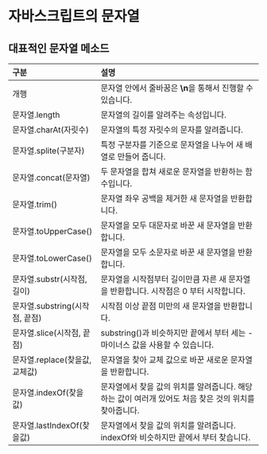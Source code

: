 # 자바스크립트의 문자열

## 대표적인 문자열 메소드

| 구분  | 설명  |
| :--- | :--- |
| 개행 | 문자열 안에서 줄바꿈은 **\n**을 통해서 진행할 수 있습니다. |
| 문자열.length | 문자열의 길이를 알려주는 속성입니다. |
| 문자열.charAt\(자릿수\) | 문자열의 특정 자릿수의 문자를 알려줍니다. |
| 문자열.splite\(구분자\) | 특정 구분자를 기준으로 문자열을 나누어 새 배열로 만들어 줍니다. |
| 문자열.concat\(문자열\) | 두 문자열을 합쳐 새로운 문자열을 반환하는 함수입니다. |
| 문자열.trim\(\) | 문자열 좌우 공백을 제거한 새 문자열을 반환합니다. |
| 문자열.toUpperCase\(\) | 문자열을 모두 대문자로 바꾼 새 문자열을 반환합니다. |
| 문자열.toLowerCase\(\) | 문자열을 모두 소문자로 바꾼 새 문자열을 반환합니다. |
| 문자열.substr\(시작점, 길이\) | 문자열을 시작점부터 길이만큼 자른 새 문자열을 반환합니다. 시작점은 0 부터 시작합니다. |
| 문자열.substring\(시작점, 끝점\) | 시작점 이상 끝점 미만의 새 문자열을 반환합니다. |
| 문자열.slice\(시작점, 끝점\) | substring\(\)과 비슷하지만 끝에서 부터 세는 -마이너스 값을 사용할 수 있습니다.  |
| 문자열.replace\(찾을값, 교체값\) | 문자열을 찾아 교체 값으로 바꾼 새로운 문자열을 반환합니다. |
| 문자열.indexOf\(찾을값\) | 문자열에서 찾을 값의 위치를 알려줍니다. 해당하는 값이 여러개 있어도 처음 찾은 것의 위치를 찾아줍니다. |
| 문자열.lastIndexOf\(찾을값\) | 문자열에서 찾을 값의 위치를 알려줍니다. indexOf와 비슷하지만 끝에서 부터 찾습니다. |

